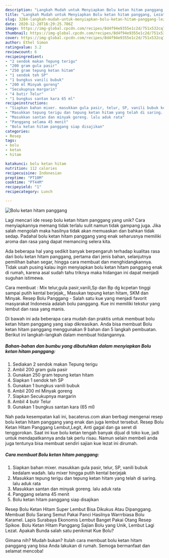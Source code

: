 ```yaml
---
description: "Langkah Mudah untuk Menyiapkan Bolu ketan hitam panggang, Lezat"
title: "Langkah Mudah untuk Menyiapkan Bolu ketan hitam panggang, Lezat"
slug: 3284-langkah-mudah-untuk-menyiapkan-bolu-ketan-hitam-panggang-lezat
date: 2020-12-28T16:29:25.786Z
image: https://img-global.cpcdn.com/recipes/8d4f94e9355e1c2d/751x532cq70/bolu-ketan-hitam-panggang-foto-resep-utama.jpg
thumbnail: https://img-global.cpcdn.com/recipes/8d4f94e9355e1c2d/751x532cq70/bolu-ketan-hitam-panggang-foto-resep-utama.jpg
cover: https://img-global.cpcdn.com/recipes/8d4f94e9355e1c2d/751x532cq70/bolu-ketan-hitam-panggang-foto-resep-utama.jpg
author: Ethel Simon
ratingvalue: 3.2
reviewcount: 6
recipeingredient:
- "2 sendok makan Tepung terigu"
- "200 gram gula pasir"
- "250 gram tepung ketan hitam"
- "1 sendok teh SP"
- "1 bungkus vanili bubuk"
- "200 ml Minyak goreng"
- "Secukupnya margarin"
- "4 butir Telur"
- "1 bungkus santan kara 65 ml"
recipeinstructions:
- "Siapkan bahan mixer. masukkan gula pasir, telur, SP, vanili bubuk kedalam wadah. lalu mixer hingga putih kental berjejak"
- "Masukkan tepung terigu dan tepung ketan hitam yang telah di saring. lalu aduk rata"
- "Masukkan santan dan minyak goreng. lalu aduk rata"
- "Panggang selama 45 menit"
- "Bolu ketan hitam panggang siap disajikan"
categories:
- Resep
tags:
- bolu
- ketan
- hitam

katakunci: bolu ketan hitam 
nutrition: 112 calories
recipecuisine: Indonesian
preptime: "PT10M"
cooktime: "PT44M"
recipeyield: "1"
recipecategory: Lunch

---
```



![Bolu ketan hitam panggang](https://img-global.cpcdn.com/recipes/8d4f94e9355e1c2d/751x532cq70/bolu-ketan-hitam-panggang-foto-resep-utama.jpg)

Lagi mencari ide resep bolu ketan hitam panggang yang unik? Cara menyiapkannya memang tidak terlalu sulit namun tidak gampang juga. Jika salah mengolah maka hasilnya tidak akan memuaskan dan bahkan tidak sedap. Padahal bolu ketan hitam panggang yang enak seharusnya memiliki aroma dan rasa yang dapat memancing selera kita.

Ada beberapa hal yang sedikit banyak berpengaruh terhadap kualitas rasa dari bolu ketan hitam panggang, pertama dari jenis bahan, selanjutnya pemilihan bahan segar, hingga cara membuat dan menghidangkannya. Tidak usah pusing kalau ingin menyiapkan bolu ketan hitam panggang enak di rumah, karena asal sudah tahu triknya maka hidangan ini dapat menjadi suguhan istimewa.

Cara membuat : Mix telur,gula pasir,vanili,Sp dan Bp dg kcpetan tinggi sampai putih kental berjejak,, Masukan tepung ketan hitam, SKM dan Minyak. Resep Bolu Panggang - Salah satu kue yang menjadi favorit masyarakat Indonesia adalah bolu panggang. Kue ini memiliki tekstur yang lembut dan rasa yang manis.


Di bawah ini ada beberapa cara mudah dan praktis untuk membuat bolu ketan hitam panggang yang siap dikreasikan. Anda bisa membuat Bolu ketan hitam panggang menggunakan 9 bahan dan 5 langkah pembuatan. Berikut ini langkah-langkah dalam membuat hidangannya.

<!--inarticleads1-->

##### Bahan-bahan dan bumbu yang dibutuhkan dalam menyiapkan Bolu ketan hitam panggang:

1. Sediakan 2 sendok makan Tepung terigu
1. Ambil 200 gram gula pasir
1. Gunakan 250 gram tepung ketan hitam
1. Siapkan 1 sendok teh SP
1. Gunakan 1 bungkus vanili bubuk
1. Ambil 200 ml Minyak goreng
1. Siapkan Secukupnya margarin
1. Ambil 4 butir Telur
1. Gunakan 1 bungkus santan kara (65 ml)


Nah pada kesempatan kali ini, bacaterus.com akan berbagi mengenai resep bolu ketan hitam panggang yang enak dan juga lembut tersebut. Resep Bolu Ketan Hitam Panggang Lembut,Legit, Anti gagal dan ga seret di tenggorokan. Saat ini kue bolu ketan tengah banyak dijual di toko kue, jadi untuk mendapatkannya anda tak perlu risau. Namun selain membeli anda juga tentunya bisa membuat sendiri sajian kue lezat ini dirumah. 

<!--inarticleads2-->

##### Cara membuat Bolu ketan hitam panggang:

1. Siapkan bahan mixer. masukkan gula pasir, telur, SP, vanili bubuk kedalam wadah. lalu mixer hingga putih kental berjejak
1. Masukkan tepung terigu dan tepung ketan hitam yang telah di saring. lalu aduk rata
1. Masukkan santan dan minyak goreng. lalu aduk rata
1. Panggang selama 45 menit
1. Bolu ketan hitam panggang siap disajikan


Resep Bolu Ketan Hitam Super Lembut Bisa Dikukus Atau Dipanggang. Membuat Bolu Sarang Semut Pakai Panci Hasilnya Warrrbiasa Bolu Karamel. Lapis Surabaya Ekonomis Lembut Banget Pakai Otang Resep Spikoe. Bolu Ketan Hitam Panggang Sajian Bolu yang Unik, Lembut Lagi Lezat. Apakah Bunda salah satu penikmat Kue Bolu? 

Gimana nih? Mudah bukan? Itulah cara membuat bolu ketan hitam panggang yang bisa Anda lakukan di rumah. Semoga bermanfaat dan selamat mencoba!
